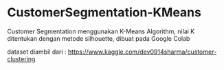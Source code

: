 # CustomerSegmentation-KMeans
Customer Segmentation menggunakan K-Means Algorithm, nilai K ditentukan dengan metode silhouette, dibuat pada Google Colab

dataset diambil dari :
https://www.kaggle.com/dev0914sharma/customer-clustering
